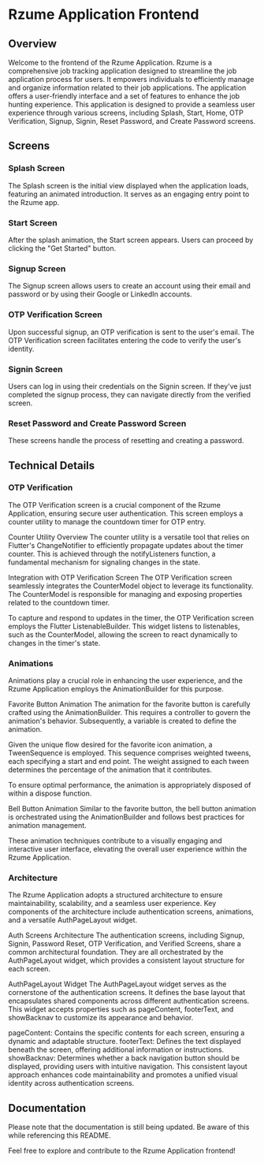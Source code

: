 
# Rzume Application Frontend

## Overview

Welcome to the frontend of the Rzume Application. Rzume is a comprehensive job tracking application designed to streamline the job application process for users. It empowers individuals to efficiently manage and organize information related to their job applications. The application offers a user-friendly interface and a set of features to enhance the job hunting experience. This application is designed to provide a seamless user experience through various screens, including Splash, Start, Home, OTP Verification, Signup, Signin, Reset Password, and Create Password screens.

## Screens

### Splash Screen

The Splash screen is the initial view displayed when the application loads, featuring an animated introduction. It serves as an engaging entry point to the Rzume app.

### Start Screen

After the splash animation, the Start screen appears. Users can proceed by clicking the "Get Started" button.

### Signup Screen

The Signup screen allows users to create an account using their email and password or by using their Google or LinkedIn accounts.

### OTP Verification Screen

Upon successful signup, an OTP verification is sent to the user's email. The OTP Verification screen facilitates entering the code to verify the user's identity.

### Signin Screen

Users can log in using their credentials on the Signin screen. If they've just completed the signup process, they can navigate directly from the verified screen.

### Reset Password and Create Password Screen

These screens handle the process of resetting and creating a password.

## Technical Details

### OTP Verification

The OTP Verification screen is a crucial component of the Rzume Application, ensuring secure user authentication. This screen employs a counter utility to manage the countdown timer for OTP entry.

Counter Utility Overview
The counter utility is a versatile tool that relies on Flutter's ChangeNotifier to efficiently propagate updates about the timer counter. This is achieved through the notifyListeners function, a fundamental mechanism for signaling changes in the state.

Integration with OTP Verification Screen
The OTP Verification screen seamlessly integrates the CounterModel object to leverage its functionality. The CounterModel is responsible for managing and exposing properties related to the countdown timer.

To capture and respond to updates in the timer, the OTP Verification screen employs the Flutter ListenableBuilder. This widget listens to listenables, such as the CounterModel, allowing the screen to react dynamically to changes in the timer's state.

### Animations

Animations play a crucial role in enhancing the user experience, and the Rzume Application employs the AnimationBuilder for this purpose.

Favorite Button Animation
The animation for the favorite button is carefully crafted using the AnimationBuilder. This requires a controller to govern the animation's behavior. Subsequently, a variable is created to define the animation.

Given the unique flow desired for the favorite icon animation, a TweenSequence is employed. This sequence comprises weighted tweens, each specifying a start and end point. The weight assigned to each tween determines the percentage of the animation that it contributes.

To ensure optimal performance, the animation is appropriately disposed of within a dispose function.

Bell Button Animation
Similar to the favorite button, the bell button animation is orchestrated using the AnimationBuilder and follows best practices for animation management.

These animation techniques contribute to a visually engaging and interactive user interface, elevating the overall user experience within the Rzume Application.

### Architecture

The Rzume Application adopts a structured architecture to ensure maintainability, scalability, and a seamless user experience. Key components of the architecture include authentication screens, animations, and a versatile AuthPageLayout widget.

Auth Screens Architecture
The authentication screens, including Signup, Signin, Password Reset, OTP Verification, and Verified Screens, share a common architectural foundation. They are all orchestrated by the AuthPageLayout widget, which provides a consistent layout structure for each screen.

AuthPageLayout Widget
The AuthPageLayout widget serves as the cornerstone of the authentication screens. It defines the base layout that encapsulates shared components across different authentication screens. This widget accepts properties such as pageContent, footerText, and showBacknav to customize its appearance and behavior.

pageContent: Contains the specific contents for each screen, ensuring a dynamic and adaptable structure.
footerText: Defines the text displayed beneath the screen, offering additional information or instructions.
showBacknav: Determines whether a back navigation button should be displayed, providing users with intuitive navigation.
This consistent layout approach enhances code maintainability and promotes a unified visual identity across authentication screens.



## Documentation

Please note that the documentation is still being updated. Be aware of this while referencing this README.

Feel free to explore and contribute to the Rzume Application frontend!
